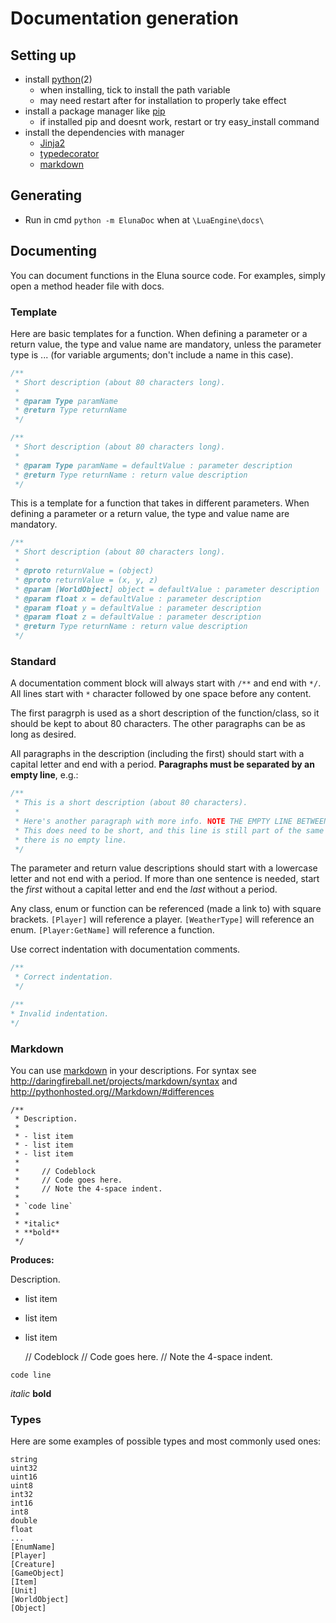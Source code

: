 # Documentation generation

## Setting up
- install [python](https://www.python.org/)(2)
  - when installing, tick to install the path variable
  - may need restart after for installation to properly take effect
- install a package manager like [pip](https://pip.pypa.io/en/latest/)
  - if installed pip and doesnt work, restart or try easy_install command
- install the dependencies with manager
  - [Jinja2](https://pypi.python.org/pypi/Jinja2)
  - [typedecorator](https://pypi.python.org/pypi/typedecorator)
  - [markdown](https://pypi.python.org/pypi/Markdown)

## Generating
- Run in cmd `python -m ElunaDoc` when at `\LuaEngine\docs\`

## Documenting
You can document functions in the Eluna source code. For examples, simply open a method header file with docs.

### Template
Here are basic templates for a function. When defining a parameter or a return value, the type and value name are mandatory, unless the parameter type is ... (for variable arguments; don't include a name in this case).

```c++
/**
 * Short description (about 80 characters long).
 *
 * @param Type paramName
 * @return Type returnName
 */
```

```c++
/**
 * Short description (about 80 characters long).
 *
 * @param Type paramName = defaultValue : parameter description
 * @return Type returnName : return value description
 */
```

This is a template for a function that takes in different parameters. When defining a parameter or a return value, the type and value name are mandatory.

```c++
/**
 * Short description (about 80 characters long).
 *
 * @proto returnValue = (object)
 * @proto returnValue = (x, y, z)
 * @param [WorldObject] object = defaultValue : parameter description
 * @param float x = defaultValue : parameter description
 * @param float y = defaultValue : parameter description
 * @param float z = defaultValue : parameter description
 * @return Type returnName : return value description
 */
```

### Standard
A documentation comment block will always start with `/**` and end with `*/`.
All lines start with `*` character followed by one space before any content.

The first paragrph is used as a short description of the function/class, so it should be kept to about 80 characters. The other paragraphs can be as long as desired.

All paragraphs in the description (including the first) should start with a capital letter and end with a period.
**Paragraphs must be separated by an empty line**, e.g.:

```c++
/**
 * This is a short description (about 80 characters).
 *
 * Here's another paragraph with more info. NOTE THE EMPTY LINE BETWEEN THE PARAGRAPHS.
 * This does need to be short, and this line is still part of the same paragraph because
 * there is no empty line.
 */
 ```

The parameter and return value descriptions should start with a lowercase letter and not end with a period. If more than one sentence is needed, start the *first* without a capital letter and end the *last* without a period.

Any class, enum or function can be referenced (made a link to) with square brackets.
`[Player]` will reference a player. `[WeatherType]` will reference an enum. `[Player:GetName]` will reference a function.

Use correct indentation with documentation comments.

```c++
/**
 * Correct indentation.
 */
```

```c++
/**
* Invalid indentation.
*/
```

### Markdown
You can use [markdown](http://pythonhosted.org//Markdown/) in your descriptions.
For syntax see http://daringfireball.net/projects/markdown/syntax and http://pythonhosted.org//Markdown/#differences

```
/**
 * Description.
 *
 * - list item
 * - list item
 * - list item
 *
 *     // Codeblock
 *     // Code goes here.
 *     // Note the 4-space indent.
 *
 * `code line`
 *
 * *italic*
 * **bold**
 */
```

**Produces:**

Description.

- list item
- list item
- list item

    // Codeblock
    // Code goes here.
    // Note the 4-space indent.

`code line`

*italic*
**bold**

### Types
Here are some examples of possible types and most commonly used ones:

```
string
uint32
uint16
uint8
int32
int16
int8
double
float
...
[EnumName]
[Player]
[Creature]
[GameObject]
[Item]
[Unit]
[WorldObject]
[Object]
```